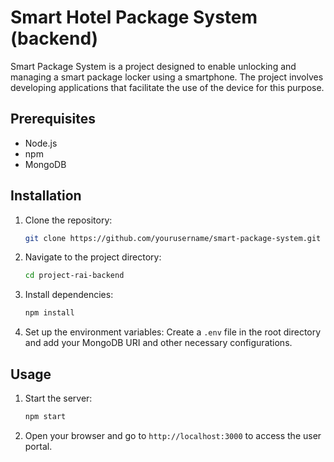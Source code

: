 # Smart Hotel Package System (backend)

Smart Package System is a project designed to enable unlocking and managing a smart package locker using a smartphone. The project involves developing applications that facilitate the use of the device for this purpose. 


## Prerequisites

- Node.js
- npm
- MongoDB

## Installation

1. Clone the repository:
   ```sh
   git clone https://github.com/yourusername/smart-package-system.git
   ```

2. Navigate to the project directory:
   ```sh
   cd project-rai-backend
   ```

3. Install dependencies:
   ```sh
   npm install
   ```

4. Set up the environment variables:
   Create a `.env` file in the root directory and add your MongoDB URI and other necessary configurations.

## Usage

1. Start the server:
   ```sh
   npm start
   ```

2. Open your browser and go to `http://localhost:3000` to access the user portal.


